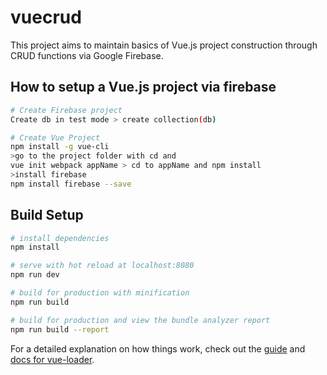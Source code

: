 # vuecrud

 This project aims to maintain basics of Vue.js project construction through CRUD functions via Google Firebase.

## How to setup a Vue.js project via firebase
``` bash
# Create Firebase project
Create db in test mode > create collection(db)

# Create Vue Project
npm install -g vue-cli
>go to the project folder with cd and
vue init webpack appName > cd to appName and npm install
>install firebase
npm install firebase --save
```

## Build Setup
``` bash
# install dependencies
npm install

# serve with hot reload at localhost:8080
npm run dev

# build for production with minification
npm run build

# build for production and view the bundle analyzer report
npm run build --report
```

For a detailed explanation on how things work, check out the [guide](http://vuejs-templates.github.io/webpack/) and [docs for vue-loader](http://vuejs.github.io/vue-loader).
